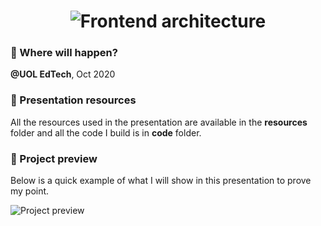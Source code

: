 <h1 align="center">
  <img alt="Frontend architecture" title="Frontend architecture" src="" />
</h1>

### :calendar: Where will happen?
**@UOL EdTech**, Oct 2020

### :paperclip: Presentation resources
All the resources used in the presentation are available in the **resources** folder and all the code I build is in **code** folder.

### :eyes: Project preview
Below is a quick example of what I will show in this presentation to prove my point.

<img alt="Project preview" title="Project preview" src="" />
